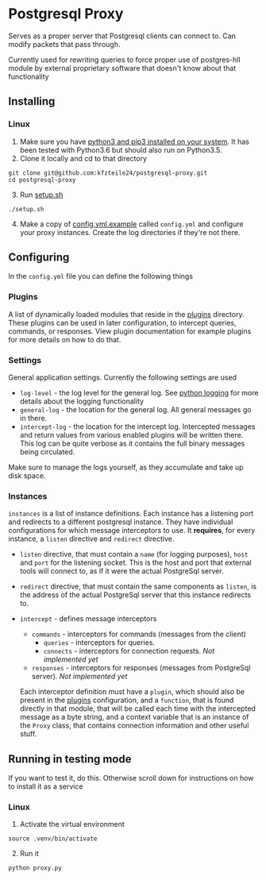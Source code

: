 # Postgresql Proxy

Serves as a proper server that Postgresql clients can connect to. Can modify packets that pass through.

Currently used for rewriting queries to force proper use of postgres-hll module by external proprietary software that doesn't know about that functionality

## Installing
### Linux
1. Make sure you have [python3 and pip3 installed on your system](https://stackoverflow.com/questions/6587507/how-to-install-pip-with-python-3#6587528). It has been tested with Python3.6 but should also run on Python3.5.
2. Clone it locally and cd to that directory
  ```
  git clone git@github.com:kfzteile24/postgresql-proxy.git
  cd postgresql-proxy
  ```
3. Run [setup.sh](setup.sh)
  ```
  ./setup.sh
  ```
4. Make a copy of [config.yml.example](config.yml.example) called `config.yml` and configure your proxy instances. Create the log directories if they're not there.

## Configuring
In the `config.yml` file you can define the following things
### Plugins
A list of dynamically loaded modules that reside in the [plugins](plugins) directory. These plugins can be used in later configuration, to intercept queries, commands, or responses. View plugin documentation for example plugins for more details on how to do that.
### Settings
General application settings. Currently the following settings are used
* `log-level` - the log level for the general log. See [python logging](https://docs.python.org/3.6/library/logging.html) for more details about the logging functionality
* `general-log` - the location for the general log. All general messages go in there.
* `intercept-log` - the location for the intercept log. Intercepted messages and return values from various enabled plugins will be written there. This log can be quite verbose as it contains the full binary messages being circulated.

Make sure to manage the logs yourself, as they accumulate and take up disk space.

### Instances
`instances` is a list of instance definitions. Each instance has a listening port and redirects to a different postgresql instance. They have individual configurations for which message interceptors to use. It **requires**, for every instance, a `listen` directive and `redirect` directive.
* `listen` directive, that must contain a `name` (for logging purposes), `host` and `port` for the listening socket. This is the host and port that external tools will connect to, as if it were the actual PostgreSql server.
* `redirect` directive, that must contain the same components as `listen`, is the address of the actual PostgreSql server that this instance redirects to.
* `intercept` - defines message interceptors
  * `commands` - interceptors for commands (messages from the client)
    * `queries` - interceptors for queries.
    * `connects` - interceptors for connection requests. *Not implemented yet*
  * `responses` - interceptors for responses (messages from PostgreSql server). *Not implemented yet*
  
  Each interceptor definition must have a `plugin`, which should also be present in the [plugins](#Plugins) configuration, and a `function`, that is found directly in that module, that will be called each time with the intercepted message as a byte string, and a context variable that is an instance of the `Proxy` class, that contains connection information and other useful stuff.

## Running in testing mode
If you want to test it, do this. Otherwise scroll down for instructions on how to install it as a service
### Linux
1. Activate the virtual environment
  ```
  source .venv/bin/activate
  ```
2. Run it
  ```
  python proxy.py
  ```
